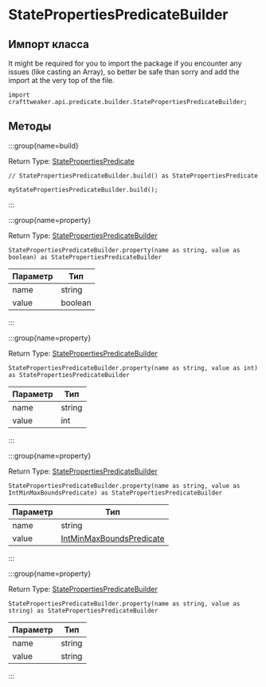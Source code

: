 # StatePropertiesPredicateBuilder

## Импорт класса

It might be required for you to import the package if you encounter any issues (like casting an Array), so better be safe than sorry and add the import at the very top of the file.
```zenscript
import crafttweaker.api.predicate.builder.StatePropertiesPredicateBuilder;
```


## Методы

:::group{name=build}

Return Type: [StatePropertiesPredicate](/vanilla/api/predicate/StatePropertiesPredicate)

```zenscript
// StatePropertiesPredicateBuilder.build() as StatePropertiesPredicate

myStatePropertiesPredicateBuilder.build();
```

:::

:::group{name=property}

Return Type: [StatePropertiesPredicateBuilder](/vanilla/api/predicate/builder/StatePropertiesPredicateBuilder)

```zenscript
StatePropertiesPredicateBuilder.property(name as string, value as boolean) as StatePropertiesPredicateBuilder
```

| Параметр | Тип     |
| -------- | ------- |
| name     | string  |
| value    | boolean |


:::

:::group{name=property}

Return Type: [StatePropertiesPredicateBuilder](/vanilla/api/predicate/builder/StatePropertiesPredicateBuilder)

```zenscript
StatePropertiesPredicateBuilder.property(name as string, value as int) as StatePropertiesPredicateBuilder
```

| Параметр | Тип    |
| -------- | ------ |
| name     | string |
| value    | int    |


:::

:::group{name=property}

Return Type: [StatePropertiesPredicateBuilder](/vanilla/api/predicate/builder/StatePropertiesPredicateBuilder)

```zenscript
StatePropertiesPredicateBuilder.property(name as string, value as IntMinMaxBoundsPredicate) as StatePropertiesPredicateBuilder
```

| Параметр | Тип                                                                         |
| -------- | --------------------------------------------------------------------------- |
| name     | string                                                                      |
| value    | [IntMinMaxBoundsPredicate](/vanilla/api/predicate/IntMinMaxBoundsPredicate) |


:::

:::group{name=property}

Return Type: [StatePropertiesPredicateBuilder](/vanilla/api/predicate/builder/StatePropertiesPredicateBuilder)

```zenscript
StatePropertiesPredicateBuilder.property(name as string, value as string) as StatePropertiesPredicateBuilder
```

| Параметр | Тип    |
| -------- | ------ |
| name     | string |
| value    | string |


:::



